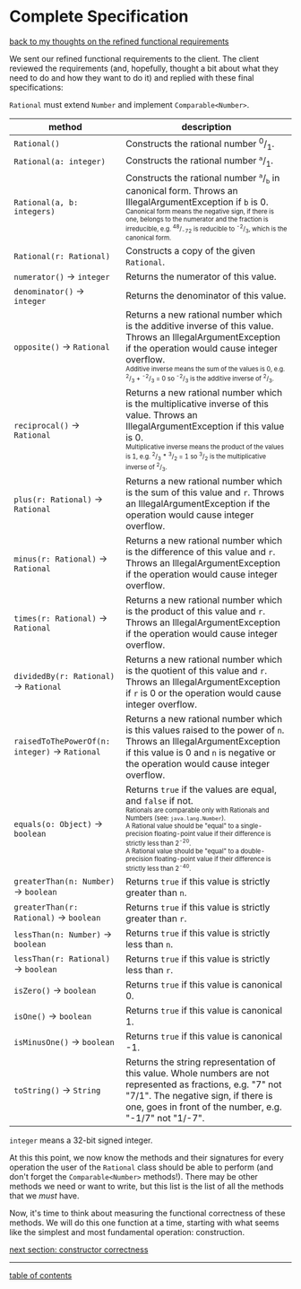 # Complete Specification
[back to my thoughts on the refined functional requirements](refined_functional_requirements_my_thoughts.md)

We sent our refined functional requirements to the client. The client reviewed the requirements (and, hopefully, thought a bit about what they need to do and how they want to do it) and replied with these final specifications:

`Rational` must extend `Number` and implement `Comparable<Number>`.

| method | description |
| ------ | ----------- |
| `Rational()` | Constructs the rational number <sup>0</sup>/<sub>1</sub>. |
| `Rational(a: integer)` | Constructs the rational number <sup>`a`</sup>/<sub>1</sub>. |
| `Rational(a, b: integers)` | Constructs the rational number <sup>`a`</sup>/<sub>`b`</sub> in canonical form.  Throws an IllegalArgumentException if `b` is 0.<br /><sup><sub>Canonical form means the negative sign, if there is one, belongs to the numerator and the fraction is irreducible, e.g. <sup>48</sup>/<sub>-72</sub> is reducible to <sup>-2</sup>/<sub>3</sub>, which is the canonical form.</sub></sup> |
| `Rational(r: Rational)` | Constructs a copy of the given `Rational`. |
| `numerator()` &rarr; `integer` | Returns the numerator of this value. |
| `denominator()` &rarr; `integer` | Returns the denominator of this value. |
| `opposite()` &rarr; `Rational` | Returns a new rational number which is the additive inverse of this value. Throws an IllegalArgumentException if the operation would cause integer overflow.<br /><sup><sub>Additive inverse means the sum of the values is 0, e.g. <sup>2</sup>/<sub>3</sub> + <sup>-2</sup>/<sub>3</sub> = 0 so <sup>-2</sup>/<sub>3</sub> is the additive inverse of <sup>2</sup>/<sub>3</sub>.</sub></sup> |
| `reciprocal()` &rarr; `Rational` | Returns a new rational number which is the multiplicative inverse of this value. Throws an IllegalArgumentException if this value is 0.<br /><sup><sub>Multiplicative inverse means the product of the values is 1, e.g. <sup>2</sup>/<sub>3</sub> * <sup>3</sup>/<sub>2</sub> = 1 so <sup>3</sup>/<sub>2</sub> is the multiplicative inverse of <sup>2</sup>/<sub>3</sub>.</sub></sup> |
| `plus(r: Rational)` &rarr; `Rational` | Returns a new rational number which is the sum of this value and `r`. Throws an IllegalArgumentException if the operation would cause integer overflow. |
| `minus(r: Rational)` &rarr; `Rational` | Returns a new rational number which is the difference of this value and `r`. Throws an IllegalArgumentException if the operation would cause integer overflow. |
| `times(r: Rational)` &rarr; `Rational` | Returns a new rational number which is the product of this value and `r`. Throws an IllegalArgumentException if the operation would cause integer overflow. |
| `dividedBy(r: Rational)` &rarr; `Rational` | Returns a new rational number which is the quotient of this value and `r`. Throws an IllegalArgumentException if `r` is 0 or the operation would cause integer overflow. |
| `raisedToThePowerOf(n: integer)` &rarr; `Rational` | Returns a new rational number which is this values raised to the power of `n`.  Throws an IllegalArgumentException if this value is 0 and `n` is negative or the operation would cause integer overflow. |
| `equals(o: Object)` &rarr; `boolean` | Returns `true` if the values are equal, and `false` if not.<br /><sup><sub>Rationals are comparable only with Rationals and Numbers (see: `java.lang.Number`).<br/>A Rational value should be "equal" to a single-precision floating-point value if their difference is strictly less than 2<sup>-20</sup>.<br/>A Rational value should be "equal" to a double-precision floating-point value if their difference is strictly less than 2<sup>-40</sup>.</sub></sup>  |
| `greaterThan(n: Number)` &rarr; `boolean` | Returns `true` if this value is strictly greater than `n`. |
| `greaterThan(r: Rational)` &rarr; `boolean` | Returns `true` if this value is strictly greater than `r`. |
| `lessThan(n: Number)` &rarr; `boolean` | Returns `true` if this value is strictly less than `n`. |
| `lessThan(r: Rational)` &rarr; `boolean` | Returns `true` if this value is strictly less than `r`. |
| `isZero()` &rarr; `boolean` | Returns `true` if this value is canonical 0. |
| `isOne()` &rarr; `boolean` | Returns `true` if this value is canonical 1. |
| `isMinusOne()` &rarr; `boolean` | Returns `true` if this value is canonical -1. |
| `toString()` &rarr; `String` | Returns the string representation of this value. Whole numbers are not represented as fractions, e.g. "7" not "7/1".  The negative sign, if there is one, goes in front of the number, e.g. "-1/7" not "1/-7".|

`integer` means a 32-bit signed integer.

At this this point, we now know the methods and their signatures for every operation the user of the `Rational` class should be able to perform (and don't forget the `Comparable<Number>` methods!).  There may be other methods we need or want to write, but this list is the list of all the methods that we *must* have.

Now, it's time to think about measuring the functional correctness of these methods.  We will do this one function at a time, starting with what seems like the simplest and most fundamental operation: construction.

[next section: constructor correctness](constructor_correctness.md)

<hr>

[table of contents](toc.md)
